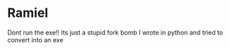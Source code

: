 # Ramiel

Dont run the exe!!
Its just a stupid fork bomb I wrote in python and tried to convert into an exe
